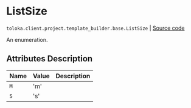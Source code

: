# ListSize
`toloka.client.project.template_builder.base.ListSize` | [Source code](https://github.com/Toloka/toloka-kit/blob/v1.1.4/src/client/project/template_builder/base.py#L212)

An enumeration.

## Attributes Description

| Name | Value | Description |
| :------| :-----------| :----------| 
`M`|'m'|
`S`|'s'|
